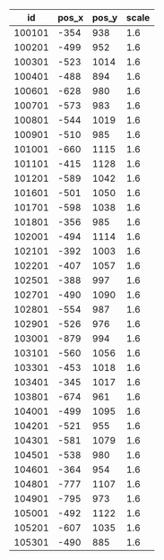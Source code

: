 |id|pos_x|pos_y|scale|
| --- | --- | --- | --- |
|100101|-354|938|1.6|
|100201|-499|952|1.6|
|100301|-523|1014|1.6|
|100401|-488|894|1.6|
|100601|-628|980|1.6|
|100701|-573|983|1.6|
|100801|-544|1019|1.6|
|100901|-510|985|1.6|
|101001|-660|1115|1.6|
|101101|-415|1128|1.6|
|101201|-589|1042|1.6|
|101601|-501|1050|1.6|
|101701|-598|1038|1.6|
|101801|-356|985|1.6|
|102001|-494|1114|1.6|
|102101|-392|1003|1.6|
|102201|-407|1057|1.6|
|102501|-388|997|1.6|
|102701|-490|1090|1.6|
|102801|-554|987|1.6|
|102901|-526|976|1.6|
|103001|-879|994|1.6|
|103101|-560|1056|1.6|
|103301|-453|1018|1.6|
|103401|-345|1017|1.6|
|103801|-674|961|1.6|
|104001|-499|1095|1.6|
|104201|-521|955|1.6|
|104301|-581|1079|1.6|
|104501|-538|980|1.6|
|104601|-364|954|1.6|
|104801|-777|1107|1.6|
|104901|-795|973|1.6|
|105001|-492|1122|1.6|
|105201|-607|1035|1.6|
|105301|-490|885|1.6|